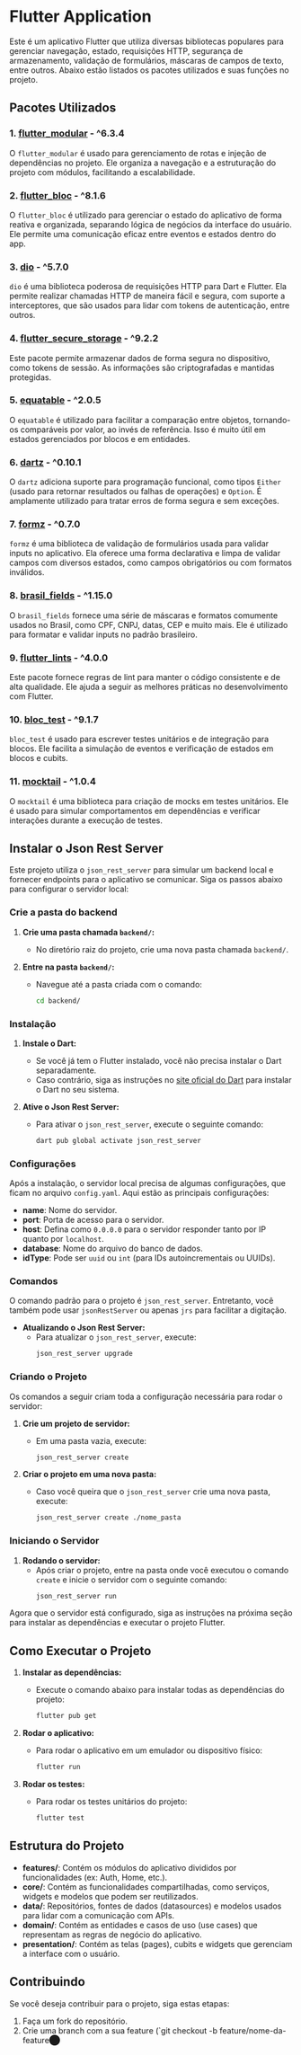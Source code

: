 # Flutter Application

Este é um aplicativo Flutter que utiliza diversas bibliotecas populares para gerenciar navegação, estado, requisições HTTP, segurança de armazenamento, validação de formulários, máscaras de campos de texto, entre outros. Abaixo estão listados os pacotes utilizados e suas funções no projeto.

## Pacotes Utilizados

### 1. [flutter_modular](https://pub.dev/packages/flutter_modular) - ^6.3.4
O `flutter_modular` é usado para gerenciamento de rotas e injeção de dependências no projeto. Ele organiza a navegação e a estruturação do projeto com módulos, facilitando a escalabilidade.

### 2. [flutter_bloc](https://pub.dev/packages/flutter_bloc) - ^8.1.6
O `flutter_bloc` é utilizado para gerenciar o estado do aplicativo de forma reativa e organizada, separando lógica de negócios da interface do usuário. Ele permite uma comunicação eficaz entre eventos e estados dentro do app.

### 3. [dio](https://pub.dev/packages/dio) - ^5.7.0
`dio` é uma biblioteca poderosa de requisições HTTP para Dart e Flutter. Ela permite realizar chamadas HTTP de maneira fácil e segura, com suporte a interceptores, que são usados para lidar com tokens de autenticação, entre outros.

### 4. [flutter_secure_storage](https://pub.dev/packages/flutter_secure_storage) - ^9.2.2
Este pacote permite armazenar dados de forma segura no dispositivo, como tokens de sessão. As informações são criptografadas e mantidas protegidas.

### 5. [equatable](https://pub.dev/packages/equatable) - ^2.0.5
O `equatable` é utilizado para facilitar a comparação entre objetos, tornando-os comparáveis por valor, ao invés de referência. Isso é muito útil em estados gerenciados por blocos e em entidades.

### 6. [dartz](https://pub.dev/packages/dartz) - ^0.10.1
O `dartz` adiciona suporte para programação funcional, como tipos `Either` (usado para retornar resultados ou falhas de operações) e `Option`. É amplamente utilizado para tratar erros de forma segura e sem exceções.

### 7. [formz](https://pub.dev/packages/formz) - ^0.7.0
`formz` é uma biblioteca de validação de formulários usada para validar inputs no aplicativo. Ela oferece uma forma declarativa e limpa de validar campos com diversos estados, como campos obrigatórios ou com formatos inválidos.

### 8. [brasil_fields](https://pub.dev/packages/brasil_fields) - ^1.15.0
O `brasil_fields` fornece uma série de máscaras e formatos comumente usados no Brasil, como CPF, CNPJ, datas, CEP e muito mais. Ele é utilizado para formatar e validar inputs no padrão brasileiro.

### 9. [flutter_lints](https://pub.dev/packages/flutter_lints) - ^4.0.0
Este pacote fornece regras de lint para manter o código consistente e de alta qualidade. Ele ajuda a seguir as melhores práticas no desenvolvimento com Flutter.

### 10. [bloc_test](https://pub.dev/packages/bloc_test) - ^9.1.7
`bloc_test` é usado para escrever testes unitários e de integração para blocos. Ele facilita a simulação de eventos e verificação de estados em blocos e cubits.

### 11. [mocktail](https://pub.dev/packages/mocktail) - ^1.0.4
O `mocktail` é uma biblioteca para criação de mocks em testes unitários. Ele é usado para simular comportamentos em dependências e verificar interações durante a execução de testes.

## Instalar o Json Rest Server

Este projeto utiliza o `json_rest_server` para simular um backend local e fornecer endpoints para o aplicativo se comunicar. Siga os passos abaixo para configurar o servidor local:

### Crie a pasta do backend

1. **Crie uma pasta chamada `backend/`:**
   - No diretório raiz do projeto, crie uma nova pasta chamada `backend/`.
   
2. **Entre na pasta `backend/`:**
   - Navegue até a pasta criada com o comando: 
     ```bash
     cd backend/
     ```

### Instalação

1. **Instale o Dart:**
   - Se você já tem o Flutter instalado, você não precisa instalar o Dart separadamente.
   - Caso contrário, siga as instruções no [site oficial do Dart](https://dart.dev/get-dart) para instalar o Dart no seu sistema.

2. **Ative o Json Rest Server:**
   - Para ativar o `json_rest_server`, execute o seguinte comando:
     ```bash
     dart pub global activate json_rest_server
     ```

### Configurações

Após a instalação, o servidor local precisa de algumas configurações, que ficam no arquivo `config.yaml`. Aqui estão as principais configurações:

- **name**: Nome do servidor.
- **port**: Porta de acesso para o servidor.
- **host**: Defina como `0.0.0.0` para o servidor responder tanto por IP quanto por `localhost`.
- **database**: Nome do arquivo do banco de dados.
- **idType**: Pode ser `uuid` ou `int` (para IDs autoincrementais ou UUIDs).

### Comandos

O comando padrão para o projeto é `json_rest_server`. Entretanto, você também pode usar `jsonRestServer` ou apenas `jrs` para facilitar a digitação.

- **Atualizando o Json Rest Server:**
   - Para atualizar o `json_rest_server`, execute:
     ```bash
     json_rest_server upgrade
     ```

### Criando o Projeto

Os comandos a seguir criam toda a configuração necessária para rodar o servidor:

1. **Crie um projeto de servidor:**
   - Em uma pasta vazia, execute:
     ```bash
     json_rest_server create
     ```

2. **Criar o projeto em uma nova pasta:**
   - Caso você queira que o `json_rest_server` crie uma nova pasta, execute:
     ```bash
     json_rest_server create ./nome_pasta
     ```

### Iniciando o Servidor

1. **Rodando o servidor:**
   - Após criar o projeto, entre na pasta onde você executou o comando `create` e inicie o servidor com o seguinte comando:
     ```bash
     json_rest_server run
     ```

Agora que o servidor está configurado, siga as instruções na próxima seção para instalar as dependências e executar o projeto Flutter.

## Como Executar o Projeto

1. **Instalar as dependências:**
   - Execute o comando abaixo para instalar todas as dependências do projeto:
     ```bash
     flutter pub get
     ```

2. **Rodar o aplicativo:**
   - Para rodar o aplicativo em um emulador ou dispositivo físico:
     ```bash
     flutter run
     ```

3. **Rodar os testes:**
   - Para rodar os testes unitários do projeto:
     ```bash
     flutter test
     ```

## Estrutura do Projeto

- **features/**: Contém os módulos do aplicativo divididos por funcionalidades (ex: Auth, Home, etc.).
- **core/**: Contém as funcionalidades compartilhadas, como serviços, widgets e modelos que podem ser reutilizados.
- **data/**: Repositórios, fontes de dados (datasources) e modelos usados para lidar com a comunicação com APIs.
- **domain/**: Contém as entidades e casos de uso (use cases) que representam as regras de negócio do aplicativo.
- **presentation/**: Contém as telas (pages), cubits e widgets que gerenciam a interface com o usuário.

## Contribuindo

Se você deseja contribuir para o projeto, siga estas etapas:

1. Faça um fork do repositório.
2. Crie uma branch com a sua feature (`git checkout -b feature/nome-da-feature​⬤
